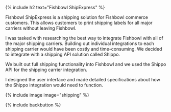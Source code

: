 {% include h2 text="Fishbowl ShipExpress" %}

Fishbowl ShipExpress is a shipping solution for Fishbowl commerce customers. This allows customers to print shipping labels for all major carriers without leaving Fishbowl.

I was tasked with researching the best way to integrate Fishbowl with all of the major shipping carriers. Building out individual integrations to each shipping carrier would have been costly and time-consuming. We decided to integrate with a shipping API solution called Shippo.

We built out full shipping functionality into Fishbowl and we used the Shippo API for the shipping carrier integration. 

I designed the user interface and made detailed specifications about how the Shippo integration would need to function.

{% include image image="shipping" %}

{% include backbutton %}
